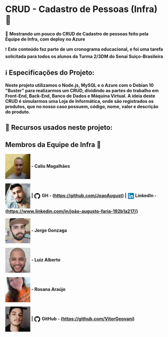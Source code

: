 # CRUD - Cadastro de Pessoas (Infra) :file_folder:
:bookmark_tabs: **Mostrando um pouco do CRUD de Cadastro de pessoas feito pela Equipe de Infra, com deploy no Azure**

:heavy_exclamation_mark: **Este conteúdo faz parte de um cronograma educacional, e foi uma tarefa solicitada para todos os alunos da Turma 2/3DM do Senai Suiço-Brasileira**

## :information_source: Especificações do Projeto:

**Neste projeto utilizamos o Node.js, MySQL e o Azure com o Debian 10 "Buster" para realizarmos um CRUD, dividindo as partes do trabalho em Front-End, Back-End, Banco de Dados e Máquina Virtual. A ideia deste CRUD é simularmos uma Loja de Informática, onde são registrados os produtos, que no nosso caso possuem, código, nome, valor e descrição do produto.**

## 📌 Recursos usados neste projeto:


## Membros da Equipe de Infra :beginner:

**<img align="center" alt="icon-js" height="80" width="80" src="profiles/caliu.jpeg" style="max-width:100%;"></img> - Caliu Magalhães**

**<img align="center" alt="icon-js" height="80" width="80" src="profiles/joao_augusto.jpeg" style="max-width:100%;"></img> |**
<img align="center" alt="icon-js" height="20" width="20" src="https://raw.githubusercontent.com/devicons/devicon/master/icons/github/github-original.svg" style="max-width:100%;"> **GH - (https://github.com/JoaoAugust) |**
<img align="center" alt="icon-js" height="20" width="20" src="https://raw.githubusercontent.com/devicons/devicon/master/icons/linkedin/linkedin-original.svg" style="max-width:100%;"> **LinkedIn - (https://www.linkedin.com/in/joão-augusto-faria-192b1a217/)**

**<img align="center" alt="icon-js" height="80" width="80" src="profiles/jorge.jpeg" style="max-width:100%;"></img> - Jorge Gonzaga**

**<img align="center" alt="icon-js" height="80" width="80" src="profiles/luiz.jpeg" style="max-width:100%;"></img> - Luiz Alberto**

**<img align="center" alt="icon-js" height="80" width="80" src="profiles/rosana.jpeg" style="max-width:100%;"></img> - Rosana Araújo**

**<img align="center" alt="icon-js" height="80" width="80" src="profiles/eu_4.jpeg" style="max-width:100%;"></img> |**
<img align="center" alt="icon-js" height="20" width="20" src="https://raw.githubusercontent.com/devicons/devicon/master/icons/github/github-original.svg" style="max-width:100%;"> **GitHub - (https://github.com/VitorGeovani)**


